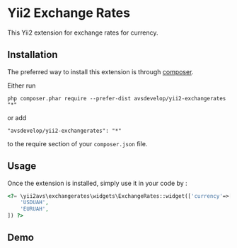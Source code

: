 Yii2 Exchange Rates
===================
This Yii2 extension for exchange rates for currency.

Installation
------------

The preferred way to install this extension is through [composer](http://getcomposer.org/download/).

Either run

```
php composer.phar require --prefer-dist avsdevelop/yii2-exchangerates "*"
```

or add

```
"avsdevelop/yii2-exchangerates": "*"
```

to the require section of your `composer.json` file.


Usage
-----

Once the extension is installed, simply use it in your code by  :

```php
<?= \yii2avs\exchangerates\widgets\ExchangeRates::widget(['currency'=>[
    'USDUAH',
    'EURUAH',
]) ?>
```

Demo
----
